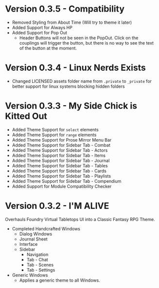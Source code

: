 # Version 0.3.5 - Compatibility
- Removed Styling from About Time (Will try to theme it later)
- Added Support for Always HP
- Added Support for Pop Out
  - Header Buttons will not be seen in the PopOut. Click on the couplings will trigger the button, but there is no way to see the text of the button at the moment.

# Version 0.3.4 - Linux Nerds Exists
- Changed LICENSED assets folder name from `.private` to `_private` for better support for linux systems blocking hidden folders

# Version 0.3.3 - My Side Chick is Kitted Out
- Added Theme Support for `select` elements
- Added Theme Support for `range` elements
- Added Theme Support for Prose Mirror Menu Bar
- Added Theme Support for Sidebar Tab - Combat
- Added Theme Support for Sidebar Tab - Actors
- Added Theme Support for Sidebar Tab - Items
- Added Theme Support for Sidebar Tab - Journal
- Added Theme Support for Sidebar Tab - Tables
- Added Theme Support for Sidebar Tab - Cards
- Added Theme Support for Sidebar Tab - Playlists
- Added Theme Support for Sidebar Tab - Compendium
- Added Support for Module Compatibility Checker

# Version 0.3.2 - I'M ALIVE
Overhauls Foundry Virtual Tabletops UI into a Classic Fantasy RPG Theme.
- Completed Handcrafted Windows
  - Dialog Windows
  - Journal Sheet
  - Interface
  - Sidebar
    - Navigation
    - Tab - Chat
    - Tab - Scenes
    - Tab - Settings
- Generic Windows
  - Applies a generic theme to all Windows.